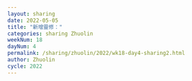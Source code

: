 ```yaml
---
layout: sharing
date: 2022-05-05
title: "新增靈修："
categories: sharing Zhuolin
weekNum: 18
dayNum: 4
permalink: /sharing/zhuolin/2022/wk18-day4-sharing2.html
author: Zhuolin
cycle: 2022
---  
```

